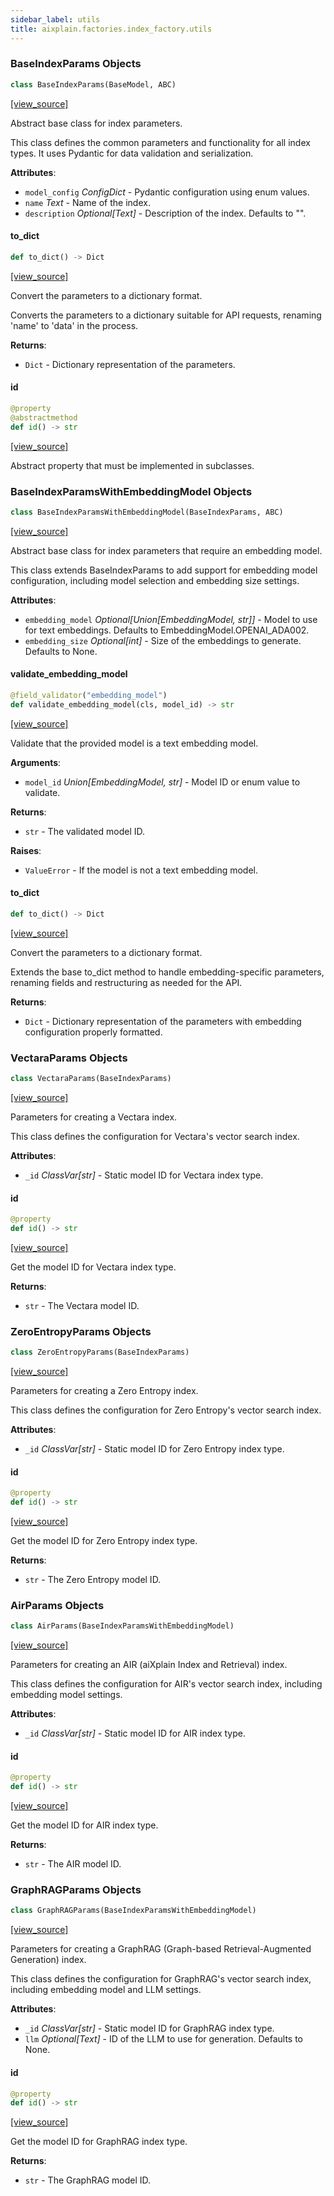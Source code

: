 ```yaml
---
sidebar_label: utils
title: aixplain.factories.index_factory.utils
---
```


### BaseIndexParams Objects

```python
class BaseIndexParams(BaseModel, ABC)
```

[[view_source]](https://github.com/aixplain/aiXplain/blob/main/aixplain/factories/index_factory/utils.py#L9)

Abstract base class for index parameters.

This class defines the common parameters and functionality for all index types.
It uses Pydantic for data validation and serialization.

**Attributes**:

- `model_config` _ConfigDict_ - Pydantic configuration using enum values.
- `name` _Text_ - Name of the index.
- `description` _Optional[Text]_ - Description of the index. Defaults to &quot;&quot;.

#### to\_dict

```python
def to_dict() -> Dict
```

[[view_source]](https://github.com/aixplain/aiXplain/blob/main/aixplain/factories/index_factory/utils.py#L25)

Convert the parameters to a dictionary format.

Converts the parameters to a dictionary suitable for API requests,
renaming &#x27;name&#x27; to &#x27;data&#x27; in the process.

**Returns**:

- `Dict` - Dictionary representation of the parameters.

#### id

```python
@property
@abstractmethod
def id() -> str
```

[[view_source]](https://github.com/aixplain/aiXplain/blob/main/aixplain/factories/index_factory/utils.py#L40)

Abstract property that must be implemented in subclasses.

### BaseIndexParamsWithEmbeddingModel Objects

```python
class BaseIndexParamsWithEmbeddingModel(BaseIndexParams, ABC)
```

[[view_source]](https://github.com/aixplain/aiXplain/blob/main/aixplain/factories/index_factory/utils.py#L45)

Abstract base class for index parameters that require an embedding model.

This class extends BaseIndexParams to add support for embedding model configuration,
including model selection and embedding size settings.

**Attributes**:

- `embedding_model` _Optional[Union[EmbeddingModel, str]]_ - Model to use for text
  embeddings. Defaults to EmbeddingModel.OPENAI_ADA002.
- `embedding_size` _Optional[int]_ - Size of the embeddings to generate.
  Defaults to None.

#### validate\_embedding\_model

```python
@field_validator("embedding_model")
def validate_embedding_model(cls, model_id) -> str
```

[[view_source]](https://github.com/aixplain/aiXplain/blob/main/aixplain/factories/index_factory/utils.py#L62)

Validate that the provided model is a text embedding model.

**Arguments**:

- `model_id` _Union[EmbeddingModel, str]_ - Model ID or enum value to validate.
  

**Returns**:

- `str` - The validated model ID.
  

**Raises**:

- `ValueError` - If the model is not a text embedding model.

#### to\_dict

```python
def to_dict() -> Dict
```

[[view_source]](https://github.com/aixplain/aiXplain/blob/main/aixplain/factories/index_factory/utils.py#L80)

Convert the parameters to a dictionary format.

Extends the base to_dict method to handle embedding-specific parameters,
renaming fields and restructuring as needed for the API.

**Returns**:

- `Dict` - Dictionary representation of the parameters with embedding
  configuration properly formatted.

### VectaraParams Objects

```python
class VectaraParams(BaseIndexParams)
```

[[view_source]](https://github.com/aixplain/aiXplain/blob/main/aixplain/factories/index_factory/utils.py#L98)

Parameters for creating a Vectara index.

This class defines the configuration for Vectara&#x27;s vector search index.

**Attributes**:

- `_id` _ClassVar[str]_ - Static model ID for Vectara index type.

#### id

```python
@property
def id() -> str
```

[[view_source]](https://github.com/aixplain/aiXplain/blob/main/aixplain/factories/index_factory/utils.py#L110)

Get the model ID for Vectara index type.

**Returns**:

- `str` - The Vectara model ID.

### ZeroEntropyParams Objects

```python
class ZeroEntropyParams(BaseIndexParams)
```

[[view_source]](https://github.com/aixplain/aiXplain/blob/main/aixplain/factories/index_factory/utils.py#L119)

Parameters for creating a Zero Entropy index.

This class defines the configuration for Zero Entropy&#x27;s vector search index.

**Attributes**:

- `_id` _ClassVar[str]_ - Static model ID for Zero Entropy index type.

#### id

```python
@property
def id() -> str
```

[[view_source]](https://github.com/aixplain/aiXplain/blob/main/aixplain/factories/index_factory/utils.py#L131)

Get the model ID for Zero Entropy index type.

**Returns**:

- `str` - The Zero Entropy model ID.

### AirParams Objects

```python
class AirParams(BaseIndexParamsWithEmbeddingModel)
```

[[view_source]](https://github.com/aixplain/aiXplain/blob/main/aixplain/factories/index_factory/utils.py#L140)

Parameters for creating an AIR (aiXplain Index and Retrieval) index.

This class defines the configuration for AIR&#x27;s vector search index,
including embedding model settings.

**Attributes**:

- `_id` _ClassVar[str]_ - Static model ID for AIR index type.

#### id

```python
@property
def id() -> str
```

[[view_source]](https://github.com/aixplain/aiXplain/blob/main/aixplain/factories/index_factory/utils.py#L153)

Get the model ID for AIR index type.

**Returns**:

- `str` - The AIR model ID.

### GraphRAGParams Objects

```python
class GraphRAGParams(BaseIndexParamsWithEmbeddingModel)
```

[[view_source]](https://github.com/aixplain/aiXplain/blob/main/aixplain/factories/index_factory/utils.py#L162)

Parameters for creating a GraphRAG (Graph-based Retrieval-Augmented Generation) index.

This class defines the configuration for GraphRAG&#x27;s vector search index,
including embedding model and LLM settings.

**Attributes**:

- `_id` _ClassVar[str]_ - Static model ID for GraphRAG index type.
- `llm` _Optional[Text]_ - ID of the LLM to use for generation. Defaults to None.

#### id

```python
@property
def id() -> str
```

[[view_source]](https://github.com/aixplain/aiXplain/blob/main/aixplain/factories/index_factory/utils.py#L177)

Get the model ID for GraphRAG index type.

**Returns**:

- `str` - The GraphRAG model ID.

